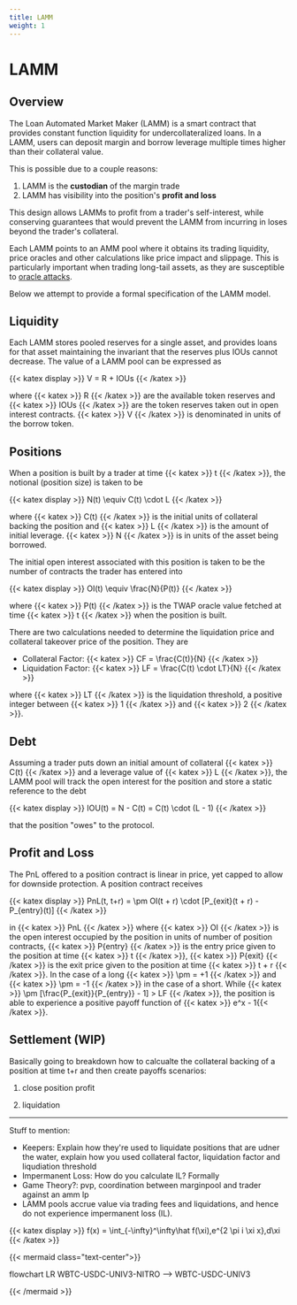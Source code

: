 ```yaml
---
title: LAMM
weight: 1
---
```


# LAMM

## Overview

The Loan Automated Market Maker (LAMM) is a smart contract that provides constant function liquidity for undercollateralized loans. In a LAMM, users can deposit margin and borrow leverage multiple times higher than their collateral value.

This is possible due to a couple reasons:

1. LAMM is the **custodian** of the margin trade
2. LAMM has visibility into the position's **profit and loss**

This design allows LAMMs to profit from a trader's self-interest, while conserving guarantees that would prevent the LAMM from incurring in loses beyond the trader's collateral.

Each LAMM points to an AMM pool where it obtains its trading liquidity, price oracles and other calculations like price impact and slippage. This is particularly important when trading long-tail assets, as they are susceptible to [oracle attacks](/docs/resources/reading-list/#oracle-vulnerabilities).

Below we attempt to provide a formal specification of the LAMM model.

## Liquidity

Each LAMM stores pooled reserves for a single asset, and provides loans for that asset maintaining the invariant that the reserves plus IOUs cannot decrease. The value of a LAMM pool can be expressed as

{{< katex display >}}
V = R + IOUs
{{< /katex >}}

where {{< katex >}} R {{< /katex >}} are the available token reserves and {{< katex >}} IOUs {{< /katex >}} are the token reserves taken out in open interest contracts. {{< katex >}} V {{< /katex >}} is denominated in units of the borrow token.

## Positions

When a position is built by a trader at time {{< katex >}} t {{< /katex >}}, the notional (position size) is taken to be

{{< katex display >}}
N(t) \equiv C(t) \cdot L
{{< /katex >}}

where {{< katex >}} C(t) {{< /katex >}} is the initial units of collateral backing the position and {{< katex >}} L {{< /katex >}} is the amount of initial leverage. {{< katex >}} N {{< /katex >}} is in units of the asset being borrowed.

The initial open interest associated with this position is taken to be the number of contracts the trader has entered into

{{< katex display >}}
OI(t) \equiv \frac{N}{P(t)}
{{< /katex >}}

where {{< katex >}} P(t) {{< /katex >}} is the TWAP oracle value fetched at time {{< katex >}} t {{< /katex >}} when the position is built.

There are two calculations needed to determine the liquidation price and collateral takeover price of the position. They are

- Collateral Factor: {{< katex >}} CF = \frac{C(t)}{N} {{< /katex >}}
- Liquidation Factor: {{< katex >}} LF = \frac{C(t) \cdot LT}{N} {{< /katex >}}

where {{< katex >}} LT {{< /katex >}} is the liquidation threshold, a positive integer between {{< katex >}} 1 {{< /katex >}} and {{< katex >}} 2 {{< /katex >}}.

## Debt

Assuming a trader puts down an initial amount of collateral {{< katex >}} C(t) {{< /katex >}} and a leverage value of {{< katex >}} L {{< /katex >}}, the LAMM pool will track the open interest for the position and store a static reference to the debt

{{< katex display >}}
IOU(t) = N - C(t) = C(t) \cdot (L - 1)
{{< /katex >}}

that the position "owes" to the protocol.

## Profit and Loss

The PnL offered to a position contract is linear in price, yet capped to allow for downside protection. A position contract receives

{{< katex display >}}
PnL(t, t+r) = \pm OI(t + r) \cdot [P_{exit}(t + r) - P_{entry}(t)]
{{< /katex >}}

in {{< katex >}} PnL {{< /katex >}} where {{< katex >}} OI {{< /katex >}} is the open interest occupied by the position in units of number of position contracts, {{< katex >}} P{entry} {{< /katex >}} is the entry price given to the position at time {{< katex >}} t {{< /katex >}}, {{< katex >}} P{exit} {{< /katex >}} is the exit price given to the position at time {{< katex >}} t + r {{< /katex >}}. In the case of a long {{< katex >}} \pm = +1 {{< /katex >}} and {{< katex >}} \pm = -1 {{< /katex >}} in the case of a short. While {{< katex >}} \pm [\frac{P_{exit}}{P_{entry}} - 1] > LF {{< /katex >}}, the position is able to experience a positive payoff function of {{< katex >}} e^x - 1{{< /katex >}}.

## Settlement (WIP)

Basically going to breakdown how to calcualte the collateral backing of a position at time t+r and then create payoffs scenarios:

1. close position profit

2. liquidation

<hr/>

Stuff to mention:

- Keepers: Explain how they're used to liquidate positions that are udner the water, explain how you used collateral factor, liquidation factor and liqudiation threshold
- Impermanent Loss: How do you calculate IL? Formally
- Game Theory?: pvp, coordination between marginpool and trader against an amm lp
- LAMM pools accrue value via trading fees and liquidations, and hence do not experience impermanent loss (IL).

{{< katex display >}}
f(x) = \int\_{-\infty}^\infty\hat f(\xi)\,e^{2 \pi i \xi x}\,d\xi
{{< /katex >}}

{{< mermaid class="text-center">}}

flowchart LR
WBTC-USDC-UNIV3-NITRO --> WBTC-USDC-UNIV3

{{< /mermaid >}}
